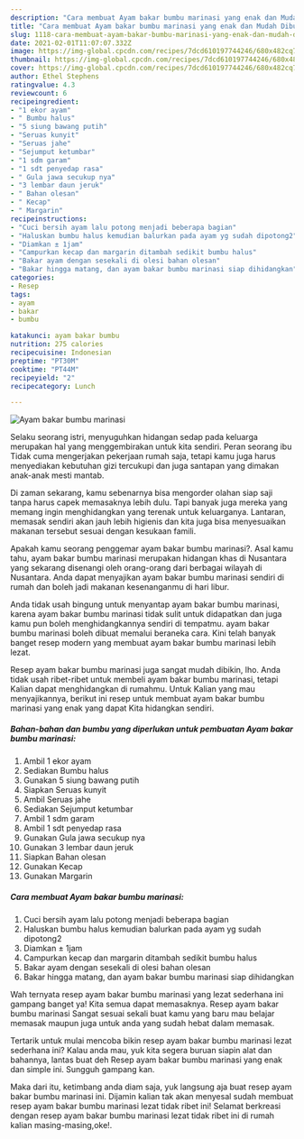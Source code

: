 ```yaml
---
description: "Cara membuat Ayam bakar bumbu marinasi yang enak dan Mudah Dibuat"
title: "Cara membuat Ayam bakar bumbu marinasi yang enak dan Mudah Dibuat"
slug: 1118-cara-membuat-ayam-bakar-bumbu-marinasi-yang-enak-dan-mudah-dibuat
date: 2021-02-01T11:07:07.332Z
image: https://img-global.cpcdn.com/recipes/7dcd610197744246/680x482cq70/ayam-bakar-bumbu-marinasi-foto-resep-utama.jpg
thumbnail: https://img-global.cpcdn.com/recipes/7dcd610197744246/680x482cq70/ayam-bakar-bumbu-marinasi-foto-resep-utama.jpg
cover: https://img-global.cpcdn.com/recipes/7dcd610197744246/680x482cq70/ayam-bakar-bumbu-marinasi-foto-resep-utama.jpg
author: Ethel Stephens
ratingvalue: 4.3
reviewcount: 6
recipeingredient:
- "1 ekor ayam"
- " Bumbu halus"
- "5 siung bawang putih"
- "Seruas kunyit"
- "Seruas jahe"
- "Sejumput ketumbar"
- "1 sdm garam"
- "1 sdt penyedap rasa"
- " Gula jawa secukup nya"
- "3 lembar daun jeruk"
- " Bahan olesan"
- " Kecap"
- " Margarin"
recipeinstructions:
- "Cuci bersih ayam lalu potong menjadi beberapa bagian"
- "Haluskan bumbu halus kemudian balurkan pada ayam yg sudah dipotong2"
- "Diamkan ± 1jam"
- "Campurkan kecap dan margarin ditambah sedikit bumbu halus"
- "Bakar ayam dengan sesekali di olesi bahan olesan"
- "Bakar hingga matang, dan ayam bakar bumbu marinasi siap dihidangkan"
categories:
- Resep
tags:
- ayam
- bakar
- bumbu

katakunci: ayam bakar bumbu 
nutrition: 275 calories
recipecuisine: Indonesian
preptime: "PT30M"
cooktime: "PT44M"
recipeyield: "2"
recipecategory: Lunch

---
```



![Ayam bakar bumbu marinasi](https://img-global.cpcdn.com/recipes/7dcd610197744246/680x482cq70/ayam-bakar-bumbu-marinasi-foto-resep-utama.jpg)

Selaku seorang istri, menyuguhkan hidangan sedap pada keluarga merupakan hal yang menggembirakan untuk kita sendiri. Peran seorang ibu Tidak cuma mengerjakan pekerjaan rumah saja, tetapi kamu juga harus menyediakan kebutuhan gizi tercukupi dan juga santapan yang dimakan anak-anak mesti mantab.

Di zaman  sekarang, kamu sebenarnya bisa mengorder olahan siap saji tanpa harus capek memasaknya lebih dulu. Tapi banyak juga mereka yang memang ingin menghidangkan yang terenak untuk keluarganya. Lantaran, memasak sendiri akan jauh lebih higienis dan kita juga bisa menyesuaikan makanan tersebut sesuai dengan kesukaan famili. 



Apakah kamu seorang penggemar ayam bakar bumbu marinasi?. Asal kamu tahu, ayam bakar bumbu marinasi merupakan hidangan khas di Nusantara yang sekarang disenangi oleh orang-orang dari berbagai wilayah di Nusantara. Anda dapat menyajikan ayam bakar bumbu marinasi sendiri di rumah dan boleh jadi makanan kesenanganmu di hari libur.

Anda tidak usah bingung untuk menyantap ayam bakar bumbu marinasi, karena ayam bakar bumbu marinasi tidak sulit untuk didapatkan dan juga kamu pun boleh menghidangkannya sendiri di tempatmu. ayam bakar bumbu marinasi boleh dibuat memalui beraneka cara. Kini telah banyak banget resep modern yang membuat ayam bakar bumbu marinasi lebih lezat.

Resep ayam bakar bumbu marinasi juga sangat mudah dibikin, lho. Anda tidak usah ribet-ribet untuk membeli ayam bakar bumbu marinasi, tetapi Kalian dapat menghidangkan di rumahmu. Untuk Kalian yang mau menyajikannya, berikut ini resep untuk membuat ayam bakar bumbu marinasi yang enak yang dapat Kita hidangkan sendiri.

<!--inarticleads1-->

##### Bahan-bahan dan bumbu yang diperlukan untuk pembuatan Ayam bakar bumbu marinasi:

1. Ambil 1 ekor ayam
1. Sediakan  Bumbu halus
1. Gunakan 5 siung bawang putih
1. Siapkan Seruas kunyit
1. Ambil Seruas jahe
1. Sediakan Sejumput ketumbar
1. Ambil 1 sdm garam
1. Ambil 1 sdt penyedap rasa
1. Gunakan  Gula jawa secukup nya
1. Gunakan 3 lembar daun jeruk
1. Siapkan  Bahan olesan
1. Gunakan  Kecap
1. Gunakan  Margarin




<!--inarticleads2-->

##### Cara membuat Ayam bakar bumbu marinasi:

1. Cuci bersih ayam lalu potong menjadi beberapa bagian
1. Haluskan bumbu halus kemudian balurkan pada ayam yg sudah dipotong2
1. Diamkan ± 1jam
1. Campurkan kecap dan margarin ditambah sedikit bumbu halus
1. Bakar ayam dengan sesekali di olesi bahan olesan
1. Bakar hingga matang, dan ayam bakar bumbu marinasi siap dihidangkan




Wah ternyata resep ayam bakar bumbu marinasi yang lezat sederhana ini gampang banget ya! Kita semua dapat memasaknya. Resep ayam bakar bumbu marinasi Sangat sesuai sekali buat kamu yang baru mau belajar memasak maupun juga untuk anda yang sudah hebat dalam memasak.

Tertarik untuk mulai mencoba bikin resep ayam bakar bumbu marinasi lezat sederhana ini? Kalau anda mau, yuk kita segera buruan siapin alat dan bahannya, lantas buat deh Resep ayam bakar bumbu marinasi yang enak dan simple ini. Sungguh gampang kan. 

Maka dari itu, ketimbang anda diam saja, yuk langsung aja buat resep ayam bakar bumbu marinasi ini. Dijamin kalian tak akan menyesal sudah membuat resep ayam bakar bumbu marinasi lezat tidak ribet ini! Selamat berkreasi dengan resep ayam bakar bumbu marinasi lezat tidak ribet ini di rumah kalian masing-masing,oke!.

